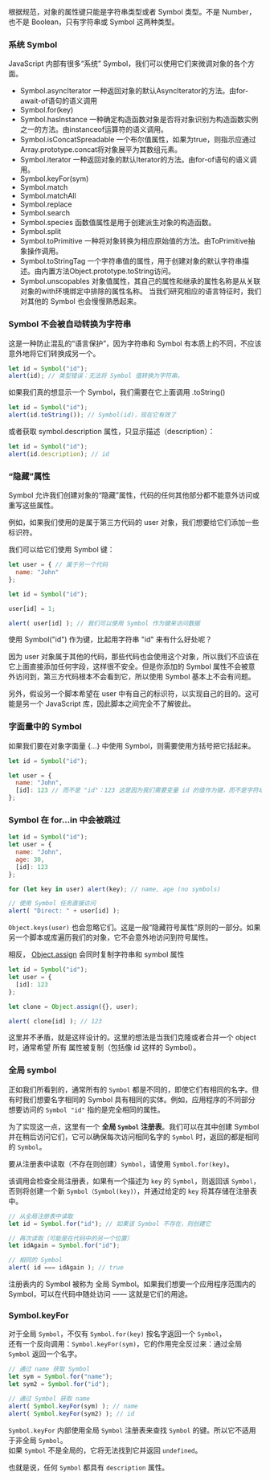 根据规范，对象的属性键只能是字符串类型或者 Symbol 类型。不是 Number，也不是 Boolean，只有字符串或 Symbol 这两种类型。
### 系统 Symbol
JavaScript 内部有很多“系统” Symbol，我们可以使用它们来微调对象的各个方面。
* Symbol.asyncIterator 一种返回对象的默认AsyncIterator的方法。由for-await-of语句的语义调用
* Symbol.for(key)
* Symbol.hasInstance 一种确定构造函数对象是否将对象识别为构造函数实例之一的方法。由instanceof运算符的语义调用。
* Symbol.isConcatSpreadable 一个布尔值属性，如果为true，则指示应通过Array.prototype.concat将对象展平为其数组元素。
* Symbol.iterator 一种返回对象的默认Iterator的方法。由for-of语句的语义调用。
* Symbol.keyFor(sym)
* Symbol.match
* Symbol.matchAll
* Symbol.replace
* Symbol.search
* Symbol.species 函数值属性是用于创建派生对象的构造函数。
* Symbol.split
* Symbol.toPrimitive 一种将对象转换为相应原始值的方法。由ToPrimitive抽象操作调用。
* Symbol.toStringTag 一个字符串值的属性，用于创建对象的默认字符串描述。由内置方法Object.prototype.toString访问。
* Symbol.unscopables 对象值属性，其自己的属性和继承的属性名称是从关联对象的with环境绑定中排除的属性名称。
当我们研究相应的语言特征时，我们对其他的 Symbol 也会慢慢熟悉起来。

### Symbol 不会被自动转换为字符串
这是一种防止混乱的“语言保护”，因为字符串和 Symbol 有本质上的不同，不应该意外地将它们转换成另一个。
```js
let id = Symbol("id");
alert(id); // 类型错误：无法将 Symbol 值转换为字符串。
```
如果我们真的想显示一个 Symbol，我们需要在它上面调用 .toString()
```js
let id = Symbol("id");
alert(id.toString()); // Symbol(id)，现在它有效了
```
或者获取 symbol.description 属性，只显示描述（description）：
```js
let id = Symbol("id");
alert(id.description); // id
```
### “隐藏”属性
Symbol 允许我们创建对象的“隐藏”属性，代码的任何其他部分都不能意外访问或重写这些属性。

例如，如果我们使用的是属于第三方代码的 user 对象，我们想要给它们添加一些标识符。

我们可以给它们使用 Symbol 键：
```js
let user = { // 属于另一个代码
  name: "John"
};

let id = Symbol("id");

user[id] = 1;

alert( user[id] ); // 我们可以使用 Symbol 作为键来访问数据
```

使用 Symbol("id") 作为键，比起用字符串 "id" 来有什么好处呢？

因为 user 对象属于其他的代码，那些代码也会使用这个对象，所以我们不应该在它上面直接添加任何字段，这样很不安全。但是你添加的 Symbol 属性不会被意外访问到，第三方代码根本不会看到它，所以使用 Symbol 基本上不会有问题。

另外，假设另一个脚本希望在 user 中有自己的标识符，以实现自己的目的。这可能是另一个 JavaScript 库，因此脚本之间完全不了解彼此。

### 字面量中的 Symbol
如果我们要在对象字面量 {...} 中使用 Symbol，则需要使用方括号把它括起来。
```js
let id = Symbol("id");

let user = {
  name: "John",
  [id]: 123 // 而不是 "id"：123 这是因为我们需要变量 id 的值作为键，而不是字符串 “id”。
};
```
### Symbol 在 for…in 中会被跳过
```js
let id = Symbol("id");
let user = {
  name: "John",
  age: 30,
  [id]: 123
};

for (let key in user) alert(key); // name, age (no symbols)

// 使用 Symbol 任务直接访问
alert( "Direct: " + user[id] );
```
`Object.keys(user)` 也会忽略它们。这是一般“隐藏符号属性”原则的一部分。如果另一个脚本或库遍历我们的对象，它不会意外地访问到符号属性。

相反， [Object.assign](https://developer.mozilla.org/zh/docs/Web/JavaScript/Reference/Global_Objects/Object/assign) 会同时复制字符串和 symbol 属性
```js
let id = Symbol("id");
let user = {
  [id]: 123
};

let clone = Object.assign({}, user);

alert( clone[id] ); // 123
```
这里并不矛盾，就是这样设计的。这里的想法是当我们克隆或者合并一个 object 时，通常希望 所有 属性被复制（包括像 id 这样的 Symbol）。

### 全局 symbol
正如我们所看到的，通常所有的 `Symbol` 都是不同的，即使它们有相同的名字。但有时我们想要名字相同的 Symbol 具有相同的实体。例如，应用程序的不同部分想要访问的 `Symbol "id"` 指的是完全相同的属性。

为了实现这一点，这里有一个 **全局 `Symbol` 注册表**。我们可以在其中创建 Symbol 并在稍后访问它们，它可以确保每次访问相同名字的 `Symbol` 时，返回的都是相同的 `Symbol`。

要从注册表中读取（不存在则创建）`Symbol`，请使用 `Symbol.for(key)`。

该调用会检查全局注册表，如果有一个描述为 `key` 的 `Symbol`，则返回该 `Symbol`，否则将创建一个新 `Symbol（Symbol(key)）`，并通过给定的 `key` 将其存储在注册表中。
```js
// 从全局注册表中读取
let id = Symbol.for("id"); // 如果该 Symbol 不存在，则创建它

// 再次读取（可能是在代码中的另一个位置）
let idAgain = Symbol.for("id");

// 相同的 Symbol
alert( id === idAgain ); // true
```
注册表内的 Symbol 被称为 全局 Symbol。如果我们想要一个应用程序范围内的 Symbol，可以在代码中随处访问 —— 这就是它们的用途。
### Symbol.keyFor
对于全局 `Symbol`，不仅有 `Symbol.for(key)` 按名字返回一个 `Symbol`，  
还有一个反向调用：`Symbol.keyFor(sym)`，它的作用完全反过来：通过全局 `Symbol` 返回一个名字。
```js
// 通过 name 获取 Symbol
let sym = Symbol.for("name");
let sym2 = Symbol.for("id");

// 通过 Symbol 获取 name
alert( Symbol.keyFor(sym) ); // name
alert( Symbol.keyFor(sym2) ); // id
```
`Symbol.keyFor` 内部使用全局 `Symbol` 注册表来查找 `Symbol` 的键。所以它不适用于非全局 `Symbol`。  
如果 `Symbol` 不是全局的，它将无法找到它并返回 `undefined`。

也就是说，任何 `Symbol` 都具有 `description` 属性。


